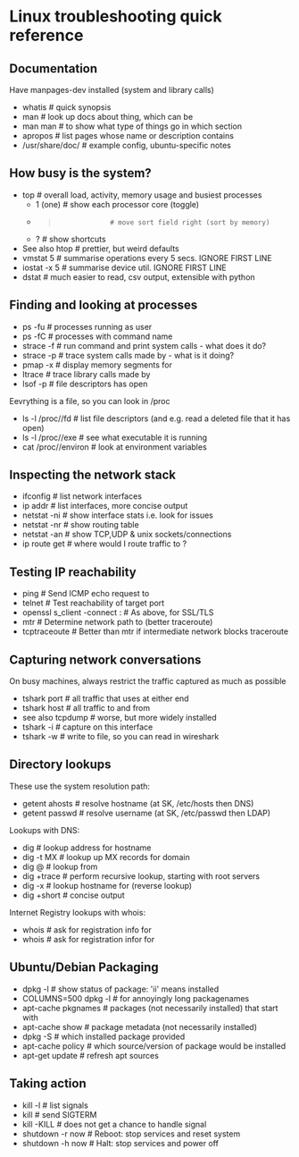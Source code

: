 
# Linux troubleshooting quick reference #

## Documentation ##

Have manpages-dev installed (system and library calls)

- whatis <command>          # quick synopsis
- man <thing>               # look up docs about thing, which can be
- man man                   # to show what type of things go in which section
- apropos <string>          # list pages whose name or description contains <string>
- /usr/share/doc/<package>  # example config, ubuntu-specific notes

## How busy is the system? ##

- top                  # overall load, activity, memory usage and busiest processes
  - 1 (one)            # show each processor core (toggle)
  - >                  # move sort field right (sort by memory)
  - ?                  # show shortcuts
- See also htop        # prettier, but weird defaults
- vmstat 5             # summarise operations every 5 secs. IGNORE FIRST LINE
- iostat -x 5          # summarise device util. IGNORE FIRST LINE
- dstat                # much easier to read, csv output, extensible with python

## Finding and looking at processes ##

- ps -fu <user>        # processes running as user
- ps -fC <command>     # processes with command name 
- strace -f <command>  # run command and print system calls - what does it do?
- strace -p <pid>      # trace system calls made by <pid> - what is it doing?
- pmap -x <pid>        # display memory segments for <pid>
- ltrace <command>     # trace library calls made by <command>
- lsof -p <pid>        # file descriptors <pid> has open

Eevrything is a file, so you can look in /proc

- ls -l /proc/<pid>/fd     # list file descriptors (and e.g. read a deleted file that it has open)
- ls -l /proc/<pid>/exe    # see what executable it is running
- cat /proc/<pid>/environ  # look at environment variables

## Inspecting the network stack ##

- ifconfig                 # list network interfaces 
- ip addr                  # list interfaces, more concise output
- netstat -ni              # show interface stats i.e. look for issues
- netstat -nr              # show routing table
- netstat -an              # show TCP,UDP & unix sockets/connections
- ip route get <ip>        # where would I route traffic to <ip>?

## Testing IP reachability ##

- ping <dest>                # Send ICMP echo request to <dest>
- telnet <dest> <port>                      # Test reachability of target port
- openssl s_client -connect <host>:<port>   # As above, for SSL/TLS
- mtr <dest>                 # Determine network path to <dest> (better traceroute)
- tcptraceoute <host> <port> # Better than mtr if intermediate network blocks traceroute

## Capturing network conversations ##

On busy machines, always restrict the traffic captured as much as possible

- tshark port <port>        # all traffic that uses <port> at either end
- tshark host <host>        # all traffic to and from <host>
- see also tcpdump          # worse, but more widely installed
- tshark -i <int>           # capture on this interface
- tshark -w <pcapfile>      # write to file, so you can read in wireshark

## Directory lookups ##

These use the system resolution path:

- getent ahosts            # resolve hostname (at SK, /etc/hosts then DNS)
- getent passwd            # resolve username (at SK, /etc/passwd then LDAP)

Lookups with DNS:

- dig <hostname>           # lookup address for hostname 
- dig -t MX <domain>       # lookup up MX records for domain
- dig @<server> <name>     # lookup from <server>
- dig +trace <name>        # perform recursive lookup, starting with root servers
- dig -x <ip>              # lookup hostname for <ip> (reverse lookup)
- dig +short <name>        # concise output

Internet Registry lookups with whois:

- whois <ip>      # ask for registration info for <ip>
- whois <domain>  # ask for registration infor for <domain>

## Ubuntu/Debian Packaging ##

- dpkg -l <package>               # show status of package: 'ii' means installed
- COLUMNS=500 dpkg -l <package>   # for annoyingly long packagenames
- apt-cache pkgnames <prefix>     # packages (not necessarily installed) that start with <prefix>
- apt-cache show <package>        # package metadata (not necessarily installed)
- dpkg -S <path>                  # which installed package provided <path>
- apt-cache policy <package>      # which source/version of package would be installed
- apt-get update                  # refresh apt sources

## Taking action ##

- kill -l            # list signals
- kill <pid>         # send SIGTERM
- kill -KILL <pid>   # does not get a chance to handle signal
- shutdown -r now    # Reboot: stop services and reset system
- shutdown -h now    # Halt: stop services and power off
